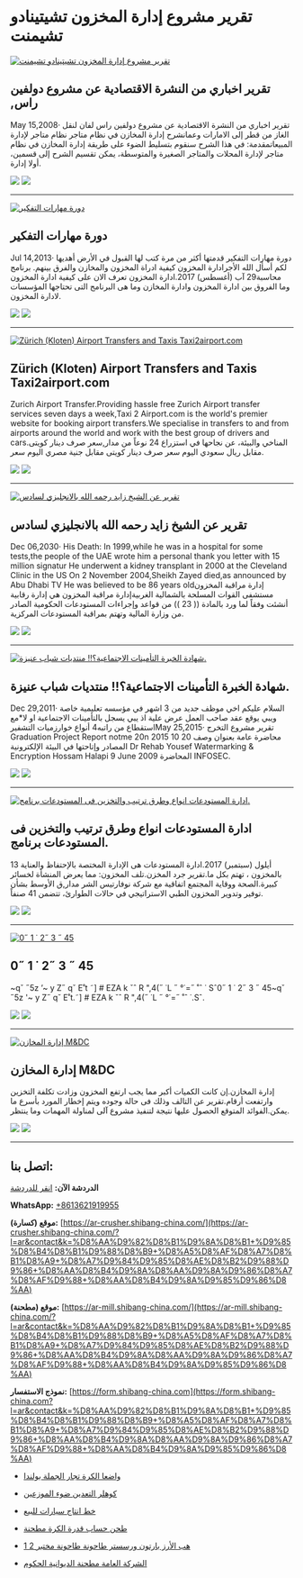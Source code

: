 # تقرير مشروع إدارة المخزون تشيتينادو تشيمنت

<a href="https://swt.shibang-china.com/?l=ar&img&k=%D8%AA%D9%82%D8%B1%D9%8A%D8%B1+%D9%85%D8%B4%D8%B1%D9%88%D8%B9+%D8%A5%D8%AF%D8%A7%D8%B1%D8%A9+%D8%A7%D9%84%D9%85%D8%AE%D8%B2%D9%88%D9%86+%D8%AA%D8%B4%D9%8A%D8%AA%D9%8A%D9%86%D8%A7%D8%AF%D9%88+%D8%AA%D8%B4%D9%8A%D9%85%D9%86%D8%AA" target="_blank">![تقرير مشروع إدارة المخزون تشيتينادو تشيمنت](http://static.shibang-china.com/all-800x300/441.jpg)</a>

## ‫تقرير اخباري من النشرة الاقتصادية عن مشروع دولفين راس,
May 15,2008&#0183;&#32;تقرير اخباري من النشرة الاقتصادية عن مشروع دولفين راس لفان لنقل الغاز من قطر إلى الامارات وعمانشرح إدارة المخازن في نظام متاجر نظام متاجر لإدارة المبيعاتمقدمة: في هذا الشرح سنقوم بتسليط الضوء على طريقة إدارة المخازن في نظام متاجر لإدارة المحلات والمتاجر الصغيرة والمتوسطة، يمكن تقسيم الشرح إلى قسمين، أولا إدارة.


<a href="https://whatsapp.shibangsoft.com/WhatsApp.php" target="_blank" title="WhatsApp">![](http://static.shibang-china.com/icon/whatsapp.png)</a> <a href="https://swt.shibang-china.com/?l=ar&icon&k=%D8%AA%D9%82%D8%B1%D9%8A%D8%B1+%D9%85%D8%B4%D8%B1%D9%88%D8%B9+%D8%A5%D8%AF%D8%A7%D8%B1%D8%A9+%D8%A7%D9%84%D9%85%D8%AE%D8%B2%D9%88%D9%86+%D8%AA%D8%B4%D9%8A%D8%AA%D9%8A%D9%86%D8%A7%D8%AF%D9%88+%D8%AA%D8%B4%D9%8A%D9%85%D9%86%D8%AA" target="_blank">![](http://static.shibang-china.com/icon/chat-ar.png)</a>

---

<a href="https://swt.shibang-china.com/?l=ar&img&k=%D8%AA%D9%82%D8%B1%D9%8A%D8%B1+%D9%85%D8%B4%D8%B1%D9%88%D8%B9+%D8%A5%D8%AF%D8%A7%D8%B1%D8%A9+%D8%A7%D9%84%D9%85%D8%AE%D8%B2%D9%88%D9%86+%D8%AA%D8%B4%D9%8A%D8%AA%D9%8A%D9%86%D8%A7%D8%AF%D9%88+%D8%AA%D8%B4%D9%8A%D9%85%D9%86%D8%AA" target="_blank">![دورة مهارات التفكير](http://static.shibang-china.com/all-800x300/759.jpg)</a>

## دورة مهارات التفكير
Jul 14,2013· دورة مهارات التفكير قدمتها أكثر من مرة كتب لها القبول في الأرض أهديها لكم أسأل الله الأجرادارة المخزون كيفية ادراة المخزون والمخازن والفرق بينهم. برنامج محاسبة29 آب (أغسطس) 2017.ادارة المخزون تعرف الان على كيفية ادارة المخزون وما الفروق بين ادارة المخزون وادارة المخازن وما هى البرنامج التى تحتاجها المؤسسات لادارة المخزون.


<a href="https://whatsapp.shibangsoft.com/WhatsApp.php" target="_blank" title="WhatsApp">![](http://static.shibang-china.com/icon/whatsapp.png)</a> <a href="https://swt.shibang-china.com/?l=ar&icon&k=%D8%AA%D9%82%D8%B1%D9%8A%D8%B1+%D9%85%D8%B4%D8%B1%D9%88%D8%B9+%D8%A5%D8%AF%D8%A7%D8%B1%D8%A9+%D8%A7%D9%84%D9%85%D8%AE%D8%B2%D9%88%D9%86+%D8%AA%D8%B4%D9%8A%D8%AA%D9%8A%D9%86%D8%A7%D8%AF%D9%88+%D8%AA%D8%B4%D9%8A%D9%85%D9%86%D8%AA" target="_blank">![](http://static.shibang-china.com/icon/chat-ar.png)</a>

---

<a href="https://swt.shibang-china.com/?l=ar&img&k=%D8%AA%D9%82%D8%B1%D9%8A%D8%B1+%D9%85%D8%B4%D8%B1%D9%88%D8%B9+%D8%A5%D8%AF%D8%A7%D8%B1%D8%A9+%D8%A7%D9%84%D9%85%D8%AE%D8%B2%D9%88%D9%86+%D8%AA%D8%B4%D9%8A%D8%AA%D9%8A%D9%86%D8%A7%D8%AF%D9%88+%D8%AA%D8%B4%D9%8A%D9%85%D9%86%D8%AA" target="_blank">![Zürich (Kloten) Airport Transfers and Taxis Taxi2airport.com](http://static.shibang-china.com/all-800x300/411.jpg)</a>

## Zürich (Kloten) Airport Transfers and Taxis Taxi2airport.com
Zurich Airport Transfer.Providing hassle free Zurich Airport transfer services seven days a week,Taxi 2 Airport.com is the world's premier website for booking airport transfers.We specialise in transfers to and from airports around the world and work with the best group of drivers and cars.المناخي والبيئة، عن نجاحها في استزراع 24 نوعاً من مدار,سعر صرف دينار كويتى مقابل ريال سعودي اليوم سعر صرف دينار كويتى مقابل جنية مصري اليوم سعر.


<a href="https://whatsapp.shibangsoft.com/WhatsApp.php" target="_blank" title="WhatsApp">![](http://static.shibang-china.com/icon/whatsapp.png)</a> <a href="https://swt.shibang-china.com/?l=ar&icon&k=%D8%AA%D9%82%D8%B1%D9%8A%D8%B1+%D9%85%D8%B4%D8%B1%D9%88%D8%B9+%D8%A5%D8%AF%D8%A7%D8%B1%D8%A9+%D8%A7%D9%84%D9%85%D8%AE%D8%B2%D9%88%D9%86+%D8%AA%D8%B4%D9%8A%D8%AA%D9%8A%D9%86%D8%A7%D8%AF%D9%88+%D8%AA%D8%B4%D9%8A%D9%85%D9%86%D8%AA" target="_blank">![](http://static.shibang-china.com/icon/chat-ar.png)</a>

---

<a href="https://swt.shibang-china.com/?l=ar&img&k=%D8%AA%D9%82%D8%B1%D9%8A%D8%B1+%D9%85%D8%B4%D8%B1%D9%88%D8%B9+%D8%A5%D8%AF%D8%A7%D8%B1%D8%A9+%D8%A7%D9%84%D9%85%D8%AE%D8%B2%D9%88%D9%86+%D8%AA%D8%B4%D9%8A%D8%AA%D9%8A%D9%86%D8%A7%D8%AF%D9%88+%D8%AA%D8%B4%D9%8A%D9%85%D9%86%D8%AA" target="_blank">![تقرير عن الشيخ زايد رحمه الله بالانجليزي لسادس](http://static.shibang-china.com/all-800x300/263.jpg)</a>

## تقرير عن الشيخ زايد رحمه الله بالانجليزي لسادس
Dec 06,2030&#0183;&#32;His Death: In 1999,while he was in a hospital for some tests,the people of the UAE wrote him a personal thank you letter with 15 million signatur He underwent a kidney transplant in 2000 at the Cleveland Clinic in the US On 2 November 2004,Sheikh Zayed died,as announced by Abu Dhabi TV He was believed to be 86 years oldإدارة مراقبة المخزون مستشفى القوات المسلحة بالشمالية الغربيةإدارة مراقبة المخزون هي إدارة رقابية أنشئت وفقاً لما ورد بالمادة (( 23 )) من قواعد وإجراءات المستودعات الحكومية الصادر من وزارة المالية وتهتم بمراقبة المستودعات المركزية.


<a href="https://whatsapp.shibangsoft.com/WhatsApp.php" target="_blank" title="WhatsApp">![](http://static.shibang-china.com/icon/whatsapp.png)</a> <a href="https://swt.shibang-china.com/?l=ar&icon&k=%D8%AA%D9%82%D8%B1%D9%8A%D8%B1+%D9%85%D8%B4%D8%B1%D9%88%D8%B9+%D8%A5%D8%AF%D8%A7%D8%B1%D8%A9+%D8%A7%D9%84%D9%85%D8%AE%D8%B2%D9%88%D9%86+%D8%AA%D8%B4%D9%8A%D8%AA%D9%8A%D9%86%D8%A7%D8%AF%D9%88+%D8%AA%D8%B4%D9%8A%D9%85%D9%86%D8%AA" target="_blank">![](http://static.shibang-china.com/icon/chat-ar.png)</a>

---

<a href="https://swt.shibang-china.com/?l=ar&img&k=%D8%AA%D9%82%D8%B1%D9%8A%D8%B1+%D9%85%D8%B4%D8%B1%D9%88%D8%B9+%D8%A5%D8%AF%D8%A7%D8%B1%D8%A9+%D8%A7%D9%84%D9%85%D8%AE%D8%B2%D9%88%D9%86+%D8%AA%D8%B4%D9%8A%D8%AA%D9%8A%D9%86%D8%A7%D8%AF%D9%88+%D8%AA%D8%B4%D9%8A%D9%85%D9%86%D8%AA" target="_blank">![شهادة الخبرة التأمينات الاجتماعية؟!! منتديات شباب عنيزة.](http://static.shibang-china.com/all-800x300/274.jpg)</a>

## شهادة الخبرة التأمينات الاجتماعية؟!! منتديات شباب عنيزة.
Dec 29,2011· السلام عليكم اخي موظف جديد من 3 اشهر في مؤسسه تعليمية خاصة ويبي يوقع عقد صاحب العمل عرض علية اذ يبي يسجل بالتأمينات الاجتماعية او لا*مع استقطاع من راتبه4 أنواع خوارزميات التشفيرMay 25,2015&#0183;&#32;تقرير مشروع التخرج Graduation Project Report notme 20n 2015 10 20 محاضرة عامة بعنوان وصف المصادر وإتاحتها في البيئة الإلكترونية Dr Rehab Yousef Watermarking & Encryption Hossam Halapi 9 June 2009 المحاضرة INFOSEC.


<a href="https://whatsapp.shibangsoft.com/WhatsApp.php" target="_blank" title="WhatsApp">![](http://static.shibang-china.com/icon/whatsapp.png)</a> <a href="https://swt.shibang-china.com/?l=ar&icon&k=%D8%AA%D9%82%D8%B1%D9%8A%D8%B1+%D9%85%D8%B4%D8%B1%D9%88%D8%B9+%D8%A5%D8%AF%D8%A7%D8%B1%D8%A9+%D8%A7%D9%84%D9%85%D8%AE%D8%B2%D9%88%D9%86+%D8%AA%D8%B4%D9%8A%D8%AA%D9%8A%D9%86%D8%A7%D8%AF%D9%88+%D8%AA%D8%B4%D9%8A%D9%85%D9%86%D8%AA" target="_blank">![](http://static.shibang-china.com/icon/chat-ar.png)</a>

---

<a href="https://swt.shibang-china.com/?l=ar&img&k=%D8%AA%D9%82%D8%B1%D9%8A%D8%B1+%D9%85%D8%B4%D8%B1%D9%88%D8%B9+%D8%A5%D8%AF%D8%A7%D8%B1%D8%A9+%D8%A7%D9%84%D9%85%D8%AE%D8%B2%D9%88%D9%86+%D8%AA%D8%B4%D9%8A%D8%AA%D9%8A%D9%86%D8%A7%D8%AF%D9%88+%D8%AA%D8%B4%D9%8A%D9%85%D9%86%D8%AA" target="_blank">![ادارة المستودعات انواع وطرق ترتيب والتخزين فى المستودعات برنامج.](http://static.shibang-china.com/all-800x300/296.jpg)</a>

## ادارة المستودعات انواع وطرق ترتيب والتخزين فى المستودعات برنامج.
13 أيلول (سبتمبر) 2017.ادارة المستودعات هى الإدارة المختصة بالإحتفاظ والعناية بالمخزون ، تهتم بكل ما.تقرير جرد المخزن.تلف المخزون: مما يعرض المنشأة لخسائر كبيرة.الصحة ووقاية المجتمع اتفاقية مع شركة نوفارتيس الشر مدار,ق الأوسط بشأن توفير وتدوير المخزون الطبي الاستراتيجي في حالات الطوارئ، تتضمن 41 صنفاً.


<a href="https://whatsapp.shibangsoft.com/WhatsApp.php" target="_blank" title="WhatsApp">![](http://static.shibang-china.com/icon/whatsapp.png)</a> <a href="https://swt.shibang-china.com/?l=ar&icon&k=%D8%AA%D9%82%D8%B1%D9%8A%D8%B1+%D9%85%D8%B4%D8%B1%D9%88%D8%B9+%D8%A5%D8%AF%D8%A7%D8%B1%D8%A9+%D8%A7%D9%84%D9%85%D8%AE%D8%B2%D9%88%D9%86+%D8%AA%D8%B4%D9%8A%D8%AA%D9%8A%D9%86%D8%A7%D8%AF%D9%88+%D8%AA%D8%B4%D9%8A%D9%85%D9%86%D8%AA" target="_blank">![](http://static.shibang-china.com/icon/chat-ar.png)</a>

---

<a href="https://swt.shibang-china.com/?l=ar&img&k=%D8%AA%D9%82%D8%B1%D9%8A%D8%B1+%D9%85%D8%B4%D8%B1%D9%88%D8%B9+%D8%A5%D8%AF%D8%A7%D8%B1%D8%A9+%D8%A7%D9%84%D9%85%D8%AE%D8%B2%D9%88%D9%86+%D8%AA%D8%B4%D9%8A%D8%AA%D9%8A%D9%86%D8%A7%D8%AF%D9%88+%D8%AA%D8%B4%D9%8A%D9%85%D9%86%D8%AA" target="_blank">![0˝ 1 ˙ 2˝ 3 ˝ 45](http://static.shibang-china.com/all-800x300/671.jpg)</a>

## 0˝ 1 ˙ 2˝ 3 ˝ 45
~qˇ ˝5z ’~ y Z˝ qˇ E˚t ˜] # EZA k ˇˆ R ",4(˝ ˙L ˝ &#176;˙=˝ ˚ˆ ˙ Sˆ0˝ 1 ˙ 2˝ 3 ˝ 45~qˇ ˝5z '~ y Z˝ qˇ E˚t.˜] # EZA k ˇˆ R ",4(˝ ˙L ˝ °˙=˝ ˚ˆ ˙.Sˆ.


<a href="https://whatsapp.shibangsoft.com/WhatsApp.php" target="_blank" title="WhatsApp">![](http://static.shibang-china.com/icon/whatsapp.png)</a> <a href="https://swt.shibang-china.com/?l=ar&icon&k=%D8%AA%D9%82%D8%B1%D9%8A%D8%B1+%D9%85%D8%B4%D8%B1%D9%88%D8%B9+%D8%A5%D8%AF%D8%A7%D8%B1%D8%A9+%D8%A7%D9%84%D9%85%D8%AE%D8%B2%D9%88%D9%86+%D8%AA%D8%B4%D9%8A%D8%AA%D9%8A%D9%86%D8%A7%D8%AF%D9%88+%D8%AA%D8%B4%D9%8A%D9%85%D9%86%D8%AA" target="_blank">![](http://static.shibang-china.com/icon/chat-ar.png)</a>

---

<a href="https://swt.shibang-china.com/?l=ar&img&k=%D8%AA%D9%82%D8%B1%D9%8A%D8%B1+%D9%85%D8%B4%D8%B1%D9%88%D8%B9+%D8%A5%D8%AF%D8%A7%D8%B1%D8%A9+%D8%A7%D9%84%D9%85%D8%AE%D8%B2%D9%88%D9%86+%D8%AA%D8%B4%D9%8A%D8%AA%D9%8A%D9%86%D8%A7%D8%AF%D9%88+%D8%AA%D8%B4%D9%8A%D9%85%D9%86%D8%AA" target="_blank">![إدارة المخازن M&amp;DC](http://static.shibang-china.com/all-800x300/1465.jpg)</a>

## إدارة المخازن M&amp;DC
إدارة المخازن.إن كانت الكميات أكبر مما يجب ارتفع المخزون وزادت تكلفة التخزين وارتفعت أرقام.تقرير عن التالف وذلك فى حالة وجوده ويتم إخطار المورد بأسرع ما يمكن.الفوائد المتوقع الحصول عليها نتيجة لتنفيذ مشروع آلى لمناولة المهمات وما ينتظر.

<a href="https://whatsapp.shibangsoft.com/WhatsApp.php" target="_blank" title="WhatsApp">![](http://static.shibang-china.com/icon/whatsapp.png)</a> <a href="https://swt.shibang-china.com/?l=ar&icon&k=%D8%AA%D9%82%D8%B1%D9%8A%D8%B1+%D9%85%D8%B4%D8%B1%D9%88%D8%B9+%D8%A5%D8%AF%D8%A7%D8%B1%D8%A9+%D8%A7%D9%84%D9%85%D8%AE%D8%B2%D9%88%D9%86+%D8%AA%D8%B4%D9%8A%D8%AA%D9%8A%D9%86%D8%A7%D8%AF%D9%88+%D8%AA%D8%B4%D9%8A%D9%85%D9%86%D8%AA" target="_blank">![](http://static.shibang-china.com/icon/chat-ar.png)</a>

---
## اتصل بنا:

**الدردشة الآن:** [انقر للدردشة](https://swt.shibang-china.com?l=ar&contact&k=%D8%AA%D9%82%D8%B1%D9%8A%D8%B1+%D9%85%D8%B4%D8%B1%D9%88%D8%B9+%D8%A5%D8%AF%D8%A7%D8%B1%D8%A9+%D8%A7%D9%84%D9%85%D8%AE%D8%B2%D9%88%D9%86+%D8%AA%D8%B4%D9%8A%D8%AA%D9%8A%D9%86%D8%A7%D8%AF%D9%88+%D8%AA%D8%B4%D9%8A%D9%85%D9%86%D8%AA)

**WhatsApp:**  [+8613621919955](https://whatsapp.shibangsoft.com/WhatsApp.php)

**موقع (كسارة):** [https://ar-crusher.shibang-china.com/](https://ar-crusher.shibang-china.com/?l=ar&contact&k=%D8%AA%D9%82%D8%B1%D9%8A%D8%B1+%D9%85%D8%B4%D8%B1%D9%88%D8%B9+%D8%A5%D8%AF%D8%A7%D8%B1%D8%A9+%D8%A7%D9%84%D9%85%D8%AE%D8%B2%D9%88%D9%86+%D8%AA%D8%B4%D9%8A%D8%AA%D9%8A%D9%86%D8%A7%D8%AF%D9%88+%D8%AA%D8%B4%D9%8A%D9%85%D9%86%D8%AA)

**موقع (مطحنة):** [https://ar-mill.shibang-china.com/](https://ar-mill.shibang-china.com/?l=ar&contact&k=%D8%AA%D9%82%D8%B1%D9%8A%D8%B1+%D9%85%D8%B4%D8%B1%D9%88%D8%B9+%D8%A5%D8%AF%D8%A7%D8%B1%D8%A9+%D8%A7%D9%84%D9%85%D8%AE%D8%B2%D9%88%D9%86+%D8%AA%D8%B4%D9%8A%D8%AA%D9%8A%D9%86%D8%A7%D8%AF%D9%88+%D8%AA%D8%B4%D9%8A%D9%85%D9%86%D8%AA)

**نموذج الاستفسار:** [https://form.shibang-china.com](https://form.shibang-china.com?l=ar&contact&k=%D8%AA%D9%82%D8%B1%D9%8A%D8%B1+%D9%85%D8%B4%D8%B1%D9%88%D8%B9+%D8%A5%D8%AF%D8%A7%D8%B1%D8%A9+%D8%A7%D9%84%D9%85%D8%AE%D8%B2%D9%88%D9%86+%D8%AA%D8%B4%D9%8A%D8%AA%D9%8A%D9%86%D8%A7%D8%AF%D9%88+%D8%AA%D8%B4%D9%8A%D9%85%D9%86%D8%AA)

* [واضعا الكرة تجار الجملة بولندا](../31/%D9%88%D8%A7%D8%B6%D8%B9%D8%A7%20%D8%A7%D9%84%D9%83%D8%B1%D8%A9%20%D8%AA%D8%AC%D8%A7%D8%B1%20%D8%A7%D9%84%D8%AC%D9%85%D9%84%D8%A9%20%D8%A8%D9%88%D9%84%D9%86%D8%AF%D8%A7.md)

* [كوهلر التعدين ضوء الموزعين](../33/%D9%83%D9%88%D9%87%D9%84%D8%B1%20%D8%A7%D9%84%D8%AA%D8%B9%D8%AF%D9%8A%D9%86%20%D8%B6%D9%88%D8%A1%20%D8%A7%D9%84%D9%85%D9%88%D8%B2%D8%B9%D9%8A%D9%86.md)

* [خط انتاج سيارات للبيع](../31/%D8%AE%D8%B7%20%D8%A7%D9%86%D8%AA%D8%A7%D8%AC%20%D8%B3%D9%8A%D8%A7%D8%B1%D8%A7%D8%AA%20%D9%84%D9%84%D8%A8%D9%8A%D8%B9.md)

* [طحن حساب قدرة الكرة مطحنة](../35/%D8%B7%D8%AD%D9%86%20%D8%AD%D8%B3%D8%A7%D8%A8%20%D9%82%D8%AF%D8%B1%D8%A9%20%D8%A7%D9%84%D9%83%D8%B1%D8%A9%20%D9%85%D8%B7%D8%AD%D9%86%D8%A9.md)

* [1 2 هب الأرز بارتون ورسستر طاحونة طاحونة مختبر](../32/1%202%20%D9%87%D8%A8%20%D8%A7%D9%84%D8%A3%D8%B1%D8%B2%20%D8%A8%D8%A7%D8%B1%D8%AA%D9%88%D9%86%20%D9%88%D8%B1%D8%B3%D8%B3%D8%AA%D8%B1%20%D8%B7%D8%A7%D8%AD%D9%88%D9%86%D8%A9%20%D8%B7%D8%A7%D8%AD%D9%88%D9%86%D8%A9%20%D9%85%D8%AE%D8%AA%D8%A8%D8%B1.md)

* [الشركة العامة مطحنة الديوانية الحكوم](../35/%D8%A7%D9%84%D8%B4%D8%B1%D9%83%D8%A9%20%D8%A7%D9%84%D8%B9%D8%A7%D9%85%D8%A9%20%D9%85%D8%B7%D8%AD%D9%86%D8%A9%20%D8%A7%D9%84%D8%AF%D9%8A%D9%88%D8%A7%D9%86%D9%8A%D8%A9%20%D8%A7%D9%84%D8%AD%D9%83%D9%88%D9%85.md)